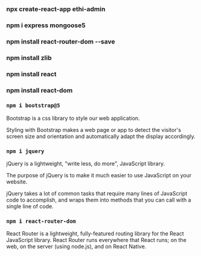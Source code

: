 ### npx create-react-app ethi-admin
### npm i express mongoose5
### npm install react-router-dom --save
### npm install zlib
### npm install react
### npm install react-dom
<!--  Ethi Admin design start by Rohan on 24/05/2023 --> 

### `npm i bootstrap@5`

Bootstrap is a css library to style our web application. 

Styling with Bootstrap makes a web page or app to detect the visitor's screen size and orientation and automatically adapt the display accordingly.

### `npm i jquery`

jQuery is a lightweight, "write less, do more", JavaScript library.

The purpose of jQuery is to make it much easier to use JavaScript on your website.

jQuery takes a lot of common tasks that require many lines of JavaScript code to accomplish, and wraps them into methods that you can call with a single line of code.

### `npm i react-router-dom`

React Router is a lightweight, fully-featured routing library for the React JavaScript library. React Router runs everywhere that React runs; on the web, on the server (using node.js), and on React Native.

